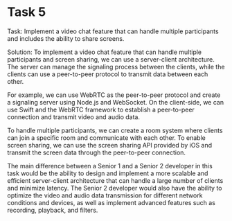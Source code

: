 # Task 5

Task: Implement a video chat feature that can handle multiple participants and
includes the ability to share screens.

Solution: To implement a video chat feature that can handle multiple
participants and screen sharing, we can use a server-client architecture. The
server can manage the signaling process between the clients, while the clients
can use a peer-to-peer protocol to transmit data between each other.

For example, we can use WebRTC as the peer-to-peer protocol and create a
signaling server using Node.js and WebSocket. On the client-side, we can use
Swift and the WebRTC framework to establish a peer-to-peer connection and
transmit video and audio data.

To handle multiple participants, we can create a room system where clients can
join a specific room and communicate with each other. To enable screen sharing,
we can use the screen sharing API provided by iOS and transmit the screen data
through the peer-to-peer connection.

The main difference between a Senior 1 and a Senior 2 developer in this task
would be the ability to design and implement a more scalable and efficient
server-client architecture that can handle a large number of clients and
minimize latency. The Senior 2 developer would also have the ability to optimize
the video and audio data transmission for different network conditions and
devices, as well as implement advanced features such as recording, playback, and
filters.
